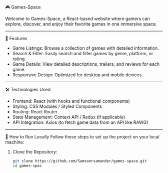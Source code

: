  🎮 Games-Space

Welcome to Games-Space, a React-based website where gamers can explore, discover, and enjoy their favorite games in one immersive space.

---

 🌟 Features
- Game Listings: Browse a collection of games with detailed information.
- Search & Filter: Easily search and filter games by genre, platform, or rating.
- Game Details: View detailed descriptions, trailers, and reviews for each game.
- Responsive Design: Optimized for desktop and mobile devices.

---

 🛠️ Technologies Used
- Frontend: React (with hooks and functional components)
- Styling: CSS Modules / Styled Components
- Routing: React Router
- State Management: Context API / Redux (if applicable)
- API Integration: Axios (to fetch game data from an API like RAWG)

---

 🚀 How to Run Locally
Follow these steps to set up the project on your local machine:

1. Clone the Repository:
   ```bash
   git clone https://github.com/Samsoorsamander/games-space.git
   cd games-spac
